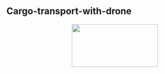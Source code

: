 ## Cargo-transport-with-drone
<p align="center" > <img src="https://media.giphy.com/media/W1fFHj6LvyTgfBNdiz/giphy.gif" width="200" height="100" > </p>
